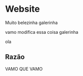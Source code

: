 # Website

Muito belezinha galerinha

vamo modifica essa coisa galerinha

ola


## Razão

VAMO QUE VAMO


